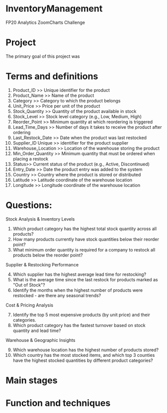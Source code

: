 # InventoryManagement
FP20 Analytics ZoomCharts Challenge

# Project

The primary goal of this project was



# Terms and definitions 

1) Product_ID	>> Unique identifier for the product
2) Product_Name >>	Name of the product
3) Category >>	Category to which the product belongs
4) Unit_Price >>	Price per unit of the product
5) Stock_Quantity >>	Quantity of the product available in stock
6) Stock_Level	>> Stock level category (e.g., Low, Medium, High)
7) Reorder_Point	>> Minimum quantity at which reordering is triggered
8) Lead_Time_Days >>	Number of days it takes to receive the product after ordering
9) Last_Restock_Date	>> Date when the product was last restocked
10) Supplier_ID	Unique >> identifier for the product supplier
11) Warehouse_Location >>	Location of the warehouse storing the product
12) Min_Order_Quantity >>	Minimum quantity that must be ordered when placing a restock
13) Status>>	Current status of the product (e.g., Active, Discontinued)
14) Entry_Date >>	Date the product entry was added to the system
15) Country >>	Country where the product is stored or distributed
16) Latitude >>	Latitude coordinate of the warehouse location
17) Longitude >>	Longitude coordinate of the warehouse location





# Questions: 

Stock Analysis & Inventory Levels
1. Which product category has the highest total stock quantity across all products?
2. How many products currently have stock quantities below their reorder point?
3. What minimum order quantity is required for a company to restock all products below the reorder point?


Supplier & Restocking Performance

4. Which supplier has the highest average lead time for restocking?
5. What is the average time since the last restock for products marked as "Out of Stock"?
6. Identify the months when the highest number of products were restocked - are there any seasonal trends?


Cost & Pricing Analysis

7. Identify the top 5 most expensive products (by unit price) and their categories.
8. Which product category has the fastest turnover based on stock quantity and lead time?



Warehouse & Geographic Insights

9. Which warehouse location has the highest number of products stored?
10. Which country has the most stocked items, and which top 3 counties have the highest stocked quantities by different product categories?


# Main stages 



# Function and techniques


